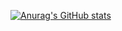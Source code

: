 [![Anurag's GitHub stats](https://github-readme-stats.vercel.app/api?theme=aura)](https://github.com/MariiaS3)




